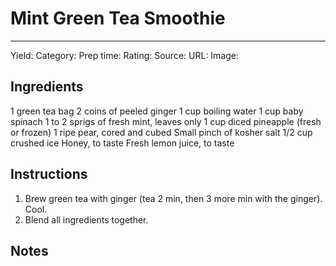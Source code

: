 # Mint Green Tea Smoothie
---
Yield:
Category:
Prep time:
Rating:
Source:
URL:
Image: 

## Ingredients
1 green tea bag
2 coins of peeled ginger
1 cup boiling water
1 cup baby spinach
1 to 2 sprigs of fresh mint, leaves only
1 cup diced pineapple (fresh or frozen)
1 ripe pear, cored and cubed
Small pinch of kosher salt
1/2 cup crushed ice
Honey, to taste
Fresh lemon juice, to taste

## Instructions
1. Brew green tea with ginger (tea 2 min, then 3 more min with the ginger). Cool. 
2. Blend all ingredients together.

## Notes

